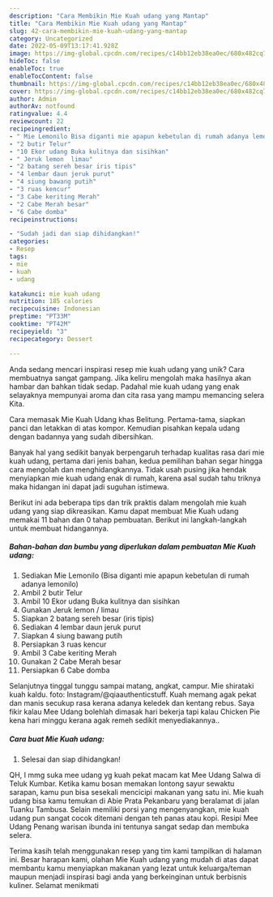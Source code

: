 ```yaml
---
description: "Cara Membikin Mie Kuah udang yang Mantap"
title: "Cara Membikin Mie Kuah udang yang Mantap"
slug: 42-cara-membikin-mie-kuah-udang-yang-mantap
category: Uncategorized
date: 2022-05-09T13:17:41.928Z
image: https://img-global.cpcdn.com/recipes/c14bb12eb38ea0ec/680x482cq70/mie-kuah-udang-foto-resep-utama.jpg
hideToc: false
enableToc: true
enableTocContent: false
thumbnail: https://img-global.cpcdn.com/recipes/c14bb12eb38ea0ec/680x482cq70/mie-kuah-udang-foto-resep-utama.jpg
cover: https://img-global.cpcdn.com/recipes/c14bb12eb38ea0ec/680x482cq70/mie-kuah-udang-foto-resep-utama.jpg
author: Admin
authorAv: notfound
ratingvalue: 4.4
reviewcount: 22
recipeingredient:
- " Mie Lemonilo Bisa diganti mie apapun kebetulan di rumah adanya lemonilo"
- "2 butir Telur"
- "10 Ekor udang Buka kulitnya dan sisihkan"
- " Jeruk lemon  limau"
- "2 batang sereh besar iris tipis"
- "4 lembar daun jeruk purut"
- "4 siung bawang putih"
- "3 ruas kencur"
- "3 Cabe keriting Merah"
- "2 Cabe Merah besar"
- "6 Cabe domba"
recipeinstructions:

- "Sudah jadi dan siap dihidangkan!"
categories:
- Resep
tags:
- mie
- kuah
- udang

katakunci: mie kuah udang 
nutrition: 185 calories
recipecuisine: Indonesian
preptime: "PT33M"
cooktime: "PT42M"
recipeyield: "3"
recipecategory: Dessert

---
```





Anda sedang mencari inspirasi resep mie kuah udang yang unik? Cara membuatnya sangat gampang. Jika keliru mengolah maka hasilnya akan hambar dan bahkan tidak sedap. Padahal mie kuah udang yang enak selayaknya mempunyai aroma dan cita rasa yang mampu memancing selera Kita.





Cara memasak Mie Kuah Udang khas Belitung. Pertama-tama, siapkan panci dan letakkan di atas kompor. Kemudian pisahkan kepala udang dengan badannya yang sudah dibersihkan.

Banyak hal yang sedikit banyak berpengaruh terhadap kualitas rasa dari mie kuah udang, pertama dari jenis bahan, kedua pemilihan bahan segar hingga cara mengolah dan menghidangkannya. Tidak usah pusing jika hendak menyiapkan mie kuah udang enak di rumah, karena asal sudah tahu triknya maka hidangan ini dapat jadi suguhan istimewa.






Berikut ini ada beberapa tips dan trik praktis dalam mengolah mie kuah udang yang siap dikreasikan. Kamu dapat membuat Mie Kuah udang memakai 11 bahan dan 0 tahap pembuatan. Berikut ini langkah-langkah untuk membuat hidangannya.

<!--inarticleads1-->

##### Bahan-bahan dan bumbu yang diperlukan dalam pembuatan Mie Kuah udang:

1. Sediakan  Mie Lemonilo (Bisa diganti mie apapun kebetulan di rumah adanya lemonilo)
1. Ambil 2 butir Telur
1. Ambil 10 Ekor udang Buka kulitnya dan sisihkan
1. Gunakan  Jeruk lemon / limau
1. Siapkan 2 batang sereh besar (iris tipis)
1. Sediakan 4 lembar daun jeruk purut
1. Siapkan 4 siung bawang putih
1. Persiapkan 3 ruas kencur
1. Ambil 3 Cabe keriting Merah
1. Gunakan 2 Cabe Merah besar
1. Persiapkan 6 Cabe domba


Selanjutnya tinggal tunggu sampai matang, angkat, campur. Mie shirataki kuah kaldu. foto: Instagram/@qiaauthenticstuff. Kuah memang agak pekat dan manis secukup rasa kerana adanya keledek dan kentang rebus. Saya fikir kalau Mee Udang bolehlah dimasak hari bekerja tapi kalau Chicken Pie kena hari minggu kerana agak remeh sedikit menyediakannya.. 

<!--inarticleads2-->

##### Cara buat Mie Kuah udang:


1. Selesai dan siap dihidangkan!

QH, I mmg suka mee udang yg kuah pekat macam kat Mee Udang Salwa di Teluk Kumbar. Ketika kamu bosan memakan lontong sayur sewaktu sarapan, kamu pun bisa sesekali mencicipi makanan yang satu ini. Mie kuah udang bisa kamu temukan di Abie Prata Pekanbaru yang beralamat di jalan Tuanku Tambusa. Selain memiliki porsi yang mengenyangkan, mie kuah udang pun sangat cocok ditemani dengan teh panas atau kopi. Resipi Mee Udang Penang warisan ibunda ini tentunya sangat sedap dan membuka selera. 

Terima kasih telah menggunakan resep yang tim kami tampilkan di halaman ini. Besar harapan kami, olahan Mie Kuah udang yang mudah di atas dapat membantu kamu menyiapkan makanan yang lezat untuk keluarga/teman maupun menjadi inspirasi bagi anda yang berkeinginan untuk berbisnis kuliner. Selamat menikmati
